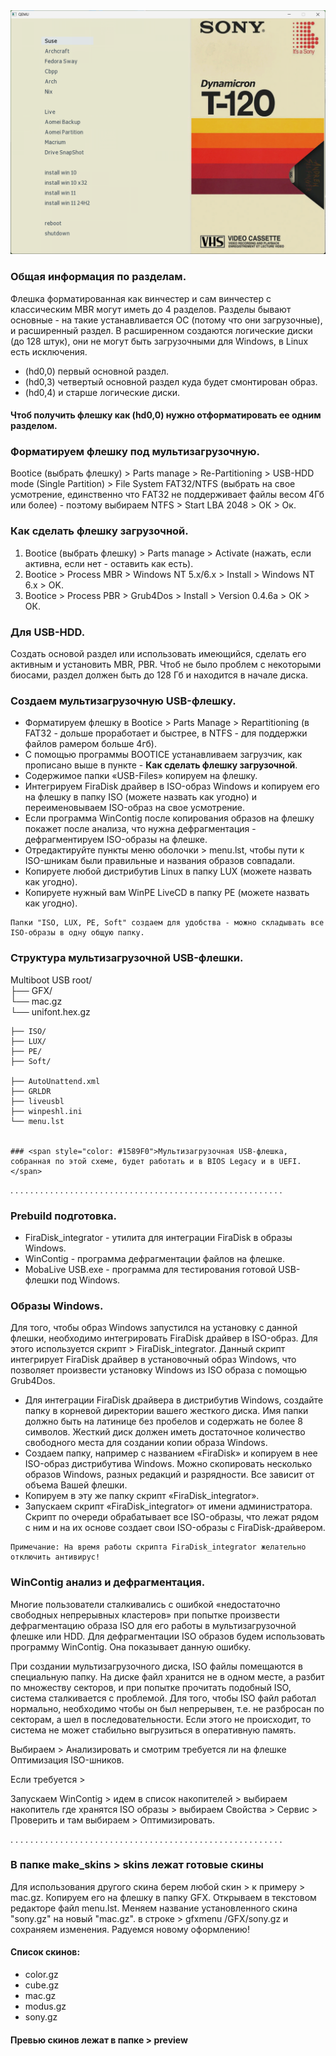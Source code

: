 <img width="830px" src="preview/pre_sony.png">

### Общая информация по разделам.

Флешка форматированная как винчестер и сам винчестер с классическим MBR могут иметь до 4 разделов. Разделы бывают основные - на такие устанавливается ОС (потому что они загрузочные), и расширенный раздел. В расширенном создаются логические диски (до 128 штук), они не могут быть загрузочными для Windows, в Linux есть исключения. 

- (hd0,0) первый основной раздел. 
- (hd0,3) четвертый основной раздел куда будет смонтирован образ. 
- (hd0,4) и старше логические диски.

#### Чтоб получить флешку как (hd0,0) нужно отформатировать ее одним разделом.

### Форматируем флешку под мультизагрузочную.

Bootice (выбрать флешку) > Parts manage > Re-Partitioning > USB-HDD mode (Single Partition) > File System FAT32/NTFS (выбрать на свое усмотрение, единственно что FАТ32 не поддерживает файлы весом 4Гб или более) - поэтому выбираем NTFS > Start LBA 2048 > ОК > Ок.

### Как сделать флешку загрузочной.

1) Bootice (выбрать флешку) > Parts manage > Activate (нажать, если активна, если нет - оставить как есть).
2) Bootice > Process MBR > Windows NT 5.x/6.x > Install > Windows NT 6.x > OK.
3) Bootice > Process PBR > Grub4Dos > Install > Version 0.4.6а > ОК > ОК.

### Для USB-HDD.

Создать основой раздел или использовать имеющийся, сделать его активным и установить MBR, PBR. Чтоб не было проблем с некоторыми биосами, раздел должен быть до 128 Гб и находится в начале диска.

### Создаем мультизагрузочную USB-флешку.
 
- Форматируем флешку в Bootice > Parts Manage > Repartitioning (в FAT32 - дольше проработает и быстрее, в NTFS - для поддержки файлов рамером больше 4гб).
- С помощью программы BOOTICE устанавливаем загрузчик, как прописано выше в пункте - **Как сделать флешку загрузочной**.
- Содержимое папки «USB-Files» копируем на флешку.
- Интегрируем FiraDisk драйвер в ISO-образ Windows и копируем его на флешку в папку ISO (можете назвать как угодно) и переименовываем ISO-образ на свое усмотрение.
- Если программа WinContig после копирования образов на флешку покажет после анализа, что нужна дефрагментация - дефрагментируем ISO-образы на флешке.
- Отредактируйте пункты меню оболочки > menu.lst, чтобы пути к ISO-шникам были правильные и названия образов совпадали.
- Копируете любой дистрибутив Linux в папку LUX (можете назвать как угодно).
- Копируете нужный вам WinPE LiveCD в папку PE (можете назвать как угодно).

```
Папки "ISO, LUX, PE, Soft" создаем для удобства - можно складывать все ISO-образы в одну общую папку.
```

### Структура мультизагрузочной USB-флешки.

Multiboot USB root/                             
    ├── GFX/                                   
         └── mac.gz                               
         └── unifont.hex.gz      
         
    ├── ISO/                                    
    ├── LUX/                                    
    ├── PE/                                     
    ├── Soft/ 
    
    ├── AutoUnattend.xml  
    ├── GRLDR    
    ├── liveusbl  
    ├── winpeshl.ini                     
    └── menu.lst                               


    ### <span style="color: #1589F0">Мультизагрузочная USB-флешка, собранная по этой схеме, будет работать и в BIOS Legacy и в UEFI.</span>

. . . . . . . . . . . . . . . . . . . . . . . . . . . . . . . . . . . . . . . . . . . . . . . . . . . . . . .

 ### Prebuild подготовка.

- FiraDisk_integrator - утилита для интеграции FiraDisk в образы Windows.
- WinContig - программа дефрагментации файлов на флешке.
- MobaLive USB.exe - программа для тестирования готовой USB-флешки под Windows.

### Образы Windows.

Для того, чтобы образ Windows запустился на установку с данной флешки, необходимо интегрировать FiraDisk драйвер в ISO-образ. 
Для этого используется скрипт > FiraDisk_integrator.
Данный скрипт интегрирует FiraDisk драйвер в установочный образ Windows, что позволяет произвести установку Windows из ISO образа с помощью Grub4Dos.

- Для интеграции FiraDisk драйвера в дистрибутив Windows, создайте папку в корневой директории вашего жесткого диска. Имя папки должно быть на латинице без пробелов и содержать не более 8 символов. Жесткий диск должен иметь достаточное количество свободного места для создании копии образа Windows.
- Создаем папку, например с названием «FiraDisk» и копируем в нее ISO-образ дистрибутива Windows. Можно скопировать несколько образов Windows, разных редакций и разрядности. Все зависит от объема Вашей флешки.
- Копируем в эту же папку скрипт «FiraDisk_integrator».
- Запускаем скрипт «FiraDisk_integrator» от имени администратора. Скрипт по очереди обрабатывает все ISO-образы, что лежат рядом с ним и на их основе создает свои ISO-образы с FiraDisk-драйвером.

```
Примечание: На время работы скрипта FiraDisk_integrator желательно отключить антивирус!
```
### WinContig анализ и дефрагментация.

Многие пользователи сталкивались с ошибкой «недостаточно свободных непрерывных кластеров» при попытке произвести дефрагментацию образа ISO для его работы в мультизагрузочной флешке или HDD. Для дефрагментации ISO образов будем использовать программу WinContig. Она показывает данную ошибку. 

При создании мультизагрузочного диска, ІЅО файлы помещаются в специальную папку. На диске файл хранится не в одном месте, а разбит по множеству секторов, и при попытке прочитать подобный ІЅО, система сталкивается с проблемой. Для того, чтобы ISO файл работал нормально, необходимо чтобы он был непрерывен, т.е. не разбросан по секторам, а шел в последовательности. Если этого не происходит, то система не может стабильно выгрузиться в оперативную память. 

Выбираем > Анализировать и смотрим требуется ли на флешке Оптимизация ISO-шников. 

Если требуется >

Запускаем WinContig > идем в список накопителей > выбираем накопитель где хранятся ISO образы > выбираем Свойства > Сервис > Проверить и там выбираем > Оптимизировать.

. . . . . . . . . . . . . . . . . . . . . . . . . . . . . . . . . . . . . . . . . . . . . . . . . . . . . . .

### В папке make_skins > skins лежат готовые скины

Для использования другого скина берем любой скин > к примеру > mac.gz.
Копируем его на флешку в папку GFX.
Открываем в текстовом редакторе файл menu.lst.
Меняем название установленного скина "sony.gz" на новый "mac.gz".
в строке > gfxmenu /GFX/sony.gz и сохраняем изменения.
Радуемся новому оформлению!

#### Список скинов:

- color.gz
- cube.gz
- mac.gz
- modus.gz
- sony.gz

#### Превью скинов лежат в папке > preview



